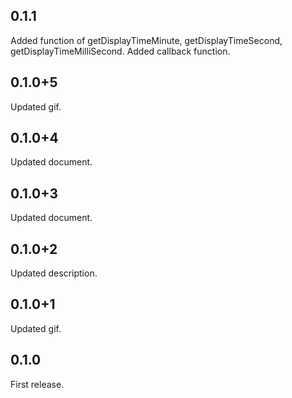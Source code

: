 ## 0.1.1
Added function of getDisplayTimeMinute, getDisplayTimeSecond, getDisplayTimeMilliSecond. Added callback function.

## 0.1.0+5
Updated gif.

## 0.1.0+4
Updated document.

## 0.1.0+3
Updated document.

## 0.1.0+2
Updated description.

## 0.1.0+1
Updated gif.

## 0.1.0
First release.